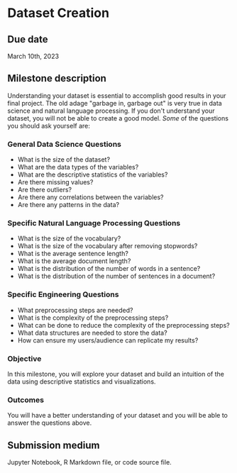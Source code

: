 # Dataset Creation

## Due date

March 10th, 2023

## Milestone description

Understanding your dataset is essential to accomplish good results in your final project. The old adage "garbage in, garbage out" is very true in data science and natural language processing. If you don't understand your dataset, you will not be able to create a good model. _Some_ of the questions you should ask yourself are:

### General Data Science Questions

* What is the size of the dataset?
* What are the data types of the variables?
* What are the descriptive statistics of the variables?
* Are there missing values?
* Are there outliers?
* Are there any correlations between the variables?
* Are there any patterns in the data?

### Specific Natural Language Processing Questions

* What is the size of the vocabulary?
* What is the size of the vocabulary after removing stopwords?
* What is the average sentence length?
* What is the average document length?
* What is the distribution of the number of words in a sentence?
* What is the distribution of the number of sentences in a document?

### Specific Engineering Questions

* What preprocessing steps are needed?
* What is the complexity of the preprocessing steps?
* What can be done to reduce the complexity of the preprocessing steps?
* What data structures are needed to store the data?
* How can ensure my users/audience can replicate my results?

### Objective

In this milestone, you will explore your dataset and build an intuition of the data using descriptive statistics and visualizations.

### Outcomes

You will have a better understanding of your dataset and you will be able to answer the questions above.

## Submission medium

Jupyter Notebook, R Markdown file, or code source file.